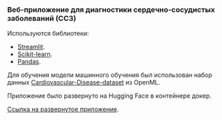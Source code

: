 ### Веб-приложение для диагностики сердечно-сосудистых заболеваний (ССЗ)

Используются библиотеки:
- [Streamlit](https://streamlit.io/).
- [Scikit-learn](https://scikit-learn.org/).
- [Pandas](https://pandas.pydata.org/).

Для обучения модели машинного обучения был использован набор данных 
[Cardiovascular-Disease-dataset](https://www.openml.org/search?type=data&status=active&id=45547) из OpenML.

Приложение было развернуто на Hugging Face в контейнере докер.

[Ссылка на развернутое приложение](https://huggingface.co/spaces/Emil25/mlops).

